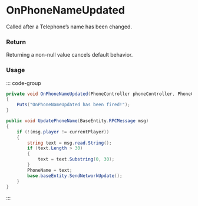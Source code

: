 # OnPhoneNameUpdated
<Badge type="info" text="Electronic"/><Badge type="danger" text="Carbon Compatible"/><Badge type="warning" text="Oxide Compatible"/>
Called after a Telephone’s name has been changed.

### Return
Returning a non-null value cancels default behavior.

### Usage
::: code-group
```csharp [Example]
private void OnPhoneNameUpdated(PhoneController phoneController, PhoneController self1, BasePlayer player)
{
	Puts("OnPhoneNameUpdated has been fired!");
}
```
```csharp [Source — Assembly-CSharp @ PhoneController]
public void UpdatePhoneName(BaseEntity.RPCMessage msg)
{
	if (!(msg.player != currentPlayer))
	{
		string text = msg.read.String();
		if (text.Length > 30)
		{
			text = text.Substring(0, 30);
		}
		PhoneName = text;
		base.baseEntity.SendNetworkUpdate();
	}
}

```
:::
